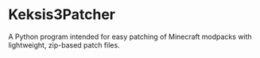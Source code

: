 # Keksis3Patcher
A Python program intended for easy patching of Minecraft modpacks with lightweight, zip-based patch files.

